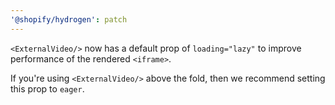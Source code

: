 ```yaml
---
'@shopify/hydrogen': patch
---
```


`<ExternalVideo/>` now has a default prop of `loading="lazy"` to improve performance of the rendered `<iframe>`.

If you're using `<ExternalVideo/>` above the fold, then we recommend setting this prop to `eager`.
